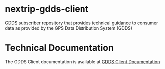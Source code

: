 # nextrip-gdds-client
GDDS subscriber repository that provides technical guidance to consumer data as provided by the GPS Data Distribution System (GDDS)


# Technical Documentation

The GDDS Client documentation is available at [GDDS Client Documentation](https://github.com/strada-360/nextrip-gdds-client/wiki/GddsClient-Technical-Documentation)


